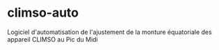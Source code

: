 climso-auto
===========

Logiciel d'automatisation de l'ajustement de la monture équatoriale des appareil CLIMSO au Pic du Midi
